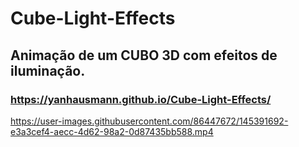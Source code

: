 # Cube-Light-Effects
## Animação de um CUBO 3D com efeitos de iluminação.
### https://yanhausmann.github.io/Cube-Light-Effects/


https://user-images.githubusercontent.com/86447672/145391692-e3a3cef4-aecc-4d62-98a2-0d87435bb588.mp4

